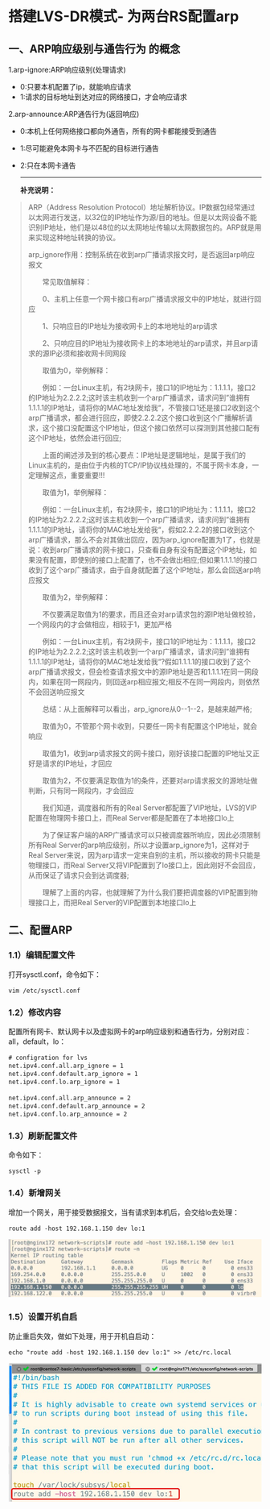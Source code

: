 # 搭建LVS-DR模式- 为两台RS配置arp

## 一、ARP响应级别与通告行为 的概念

1.arp-ignore:ARP响应级别(处理请求)

- 0:只要本机配置了ip，就能响应请求
- 1:请求的目标地址到达对应的网络接口，才会响应请求

2.arp-announce:ARP通告行为(返回响应)

- 0:本机上任何网络接口都向外通告，所有的网卡都能接受到通告

- 1:尽可能避免本网卡与不匹配的目标进行通告

- 2:只在本网卡通告

  ------

  **补充说明：**

> ARP（Address Resolution Protocol）地址解析协议。IP数据包经常通过以太网进行发送，以32位的IP地址作为源/目的地址。但是以太网设备不能识别IP地址，他们是以48位的以太网地址传输以太网数据包的。ARP就是用来实现这种地址转换的协议。     
>
> arp_ignore作用：控制系统在收到arp广播请求报文时，是否返回arp响应报文
>
> 　　常见取值解释：
>
> 　　0、主机上任意一个网卡接口有arp广播请求报文中的IP地址，就进行回应
>
> 　　1、只响应目的IP地址为接收网卡上的本地地址的arp请求
>
> 　　2、只响应目的IP地址为接收网卡上的本地地址的arp请求，并且arp请求的源IP必须和接收网卡同网段
>
> 　　取值为0，举例解释：
>
> 　　例如：一台Linux主机，有2块网卡，接口1的IP地址为：1.1.1.1，接口2的IP地址为2.2.2.2;这时该主机收到一个arp广播请求，请求问到”谁拥有1.1.1.1的IP地址，请将你的MAC地址发给我“，不管接口1还是接口2收到这个arp广播请求，都会进行回应，即使2.2.2.2这个接口收到这个广播解析请求，这个接口没配置这个IP地址，但这个接口依然可以探测到其他接口配有这个IP地址，依然会进行回应;
>
> 　　上面的阐述涉及到的核心要点：IP地址是逻辑地址，是属于我们的Linux主机的，是由位于内核的TCP/IP协议栈处理的，不属于网卡本身，一定理解这点，重要重要!!!
>
> 　　取值为1，举例解释：
>
> 　　例如：一台Linux主机，有2块网卡，接口1的IP地址为：1.1.1.1，接口2的IP地址为2.2.2.2;这时该主机收到一个arp广播请求，请求问到”谁拥有1.1.1.1的IP地址，请将你的MAC地址发给我“，假如2.2.2.2的接口收到这个arp广播请求，那么不会对其做出回应，因为arp_ignore配置为1了，也就是说：收到arp广播请求的网卡接口，只查看自身有没有配置这个IP地址，如果没有配置，即使别的接口上配置了，也不会做出相应;但如果1.1.1.1的接口收到了这个arp广播请求，由于自身就配置了这个IP地址，那么会回送arp响应报文
>
> 　　取值为2，举例解释：
>
> 　　不仅要满足取值为1的要求，而且还会对arp请求包的源IP地址做校验，一个网段内的才会做相应，相较于1，更加严格
>
> 　　例如：一台Linux主机，有2块网卡，接口1的IP地址为：1.1.1.1，接口2的IP地址为2.2.2.2;这时该主机收到一个arp广播请求，请求问到”谁拥有1.1.1.1的IP地址，请将你的MAC地址发给我“?假如1.1.1.1的接口收到了这个arp广播请求报文，但会检查请求报文中的源IP地址是否和1.1.1.1在同一网段内，如果在同一网段内，则回送arp相应报文;相反不在同一网段内，则依然不会回送响应报文
>
> 　　总结：从上面解释可以看出，arp_ignore从0--1--2，是越来越严格;
>
> 　　取值为0，不管那个网卡收到，只要任一网卡有配置这个IP地址，就会响应
>
> 　　取值为1，收到arp请求报文的网卡接口，刚好该接口配置的IP地址又正好是请求的IP地址，才回应
>
> 　　取值为2，不仅要满足取值为1的条件，还要对arp请求报文的源地址做判断，只有同一网段内，才会回应
>
> 　　我们知道，调度器和所有的Real Server都配置了VIP地址，LVS的VIP配置在物理网卡接口上，而Real Server都是配置在了本地接口lo上
>
> 　　为了保证客户端的ARP广播请求可以只被调度器所响应，因此必须限制所有Real Server的arp响应级别，所以才设置arp_ignore为1，这样对于Real Server来说，因为arp请求一定来自别的主机，所以接收的网卡只能是物理接口，而Real Server又将VIP配置到了lo接口上，因此刚好不会回应，从而保证了请求只会到达调度器;
>
> 　　理解了上面的内容，也就理解了为什么我们要把调度器的VIP配置到物理接口上，而把Real Server的VIP配置到本地接口lo上

## 二、配置ARP

### 1.1）编辑配置文件

打开sysctl.conf，命令如下：

```
vim /etc/sysctl.conf
```

### 1.2）修改内容

配置所有网卡、默认网卡以及虚拟网卡的arp响应级别和通告行为，分别对应：all，default，lo：

```
# configration for lvs
net.ipv4.conf.all.arp_ignore = 1
net.ipv4.conf.default.arp_ignore = 1
net.ipv4.conf.lo.arp_ignore = 1

net.ipv4.conf.all.arp_announce = 2
net.ipv4.conf.default.arp_announce = 2
net.ipv4.conf.lo.arp_announce = 2
```

### 1.3）刷新配置文件

命令如下：

```
sysctl -p
```

### 1.4）新增网关

增加一个网关，用于接受数据报文，当有请求到本机后，会交给lo去处理：

```
route add -host 192.168.1.150 dev lo:1
```

![输入图片说明](../img/11.jpg)

### 1.5）设置开机自启

防止重启失效，做如下处理，用于开机自启动：

```
echo "route add -host 192.168.1.150 dev lo:1" >> /etc/rc.local
```

![输入图片说明](../img/10.jpg)
